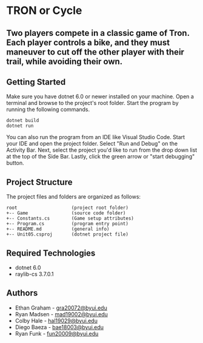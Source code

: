 # TRON or Cycle
Two players compete in a classic game of Tron. Each player controls a
bike, and they must maneuver to cut off the other player with their trail,
while avoiding their own.
---
## Getting Started
Make sure you have dotnet 6.0 or newer installed on your machine. Open 
a terminal and browse to the project's root folder. Start the program 
by running the following commands.
```
dotnet build
dotnet run 
```
You can also run the program from an IDE like Visual Studio Code. 
Start your IDE and open the project folder. Select "Run and Debug" on 
the Activity Bar. Next, select the project you'd like to run from the 
drop down list at the top of the Side Bar. Lastly, click the green 
arrow or "start debugging" button.

## Project Structure
The project files and folders are organized as follows:
```
root                    (project root folder)
+-- Game                (source code folder)
+-- Constants.cs        (Game setup attributes)
+-- Program.cs          (program entry point)    
+-- README.md           (general info)
+-- Unit05.csproj       (dotnet project file)
```

## Required Technologies
* dotnet 6.0
* raylib-cs 3.7.0.1

## Authors
* Ethan Graham - gra20072@byui.edu
* Ryan Madsen - mad19002@byui.edu
* Colby Hale - hal19029@byui.edu 
* Diego Baeza - bae18003@byui.edu 
* Ryan Funk - fun20009@byui.edu